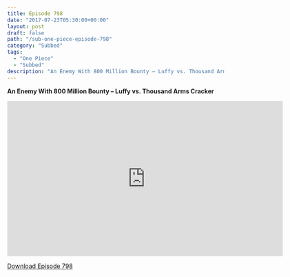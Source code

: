 ```yaml
---
title: Episode 798
date: "2017-07-23T05:30:00+00:00"
layout: post
draft: false
path: "/sub-one-piece-episode-798"
category: "Subbed"
tags:
  - "One Piece"
  - "Subbed"
description: "An Enemy With 800 Million Bounty – Luffy vs. Thousand Arms Cracker"
---
```


**An Enemy With 800 Million Bounty – Luffy vs. Thousand Arms Cracker**

<iframe width="640" height="360" src="https://www.rapidvideo.com/e/G6FRPH1193" frameborder="0" marginwidth=0 marginheight=0 scrolling=no allowfullscreen></iframe>

<a href="http://ouo.io/qs/eCodkFEQ?s=https://rapidvid.to/d/https://www.rapidvideo.com/e/G6FRPH1193">Download Episode 798</a>
